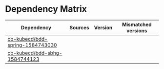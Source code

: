 # Dependency Matrix

Dependency | Sources | Version | Mismatched versions
---------- | ------- | ------- | -------------------
[cb-kubecd/bdd-spring-1584743030](https://github.com/cb-kubecd/bdd-spring-1584743030.git) |  | []() | 
[cb-kubecd/bdd-sbhg-1584744123](https://github.com/cb-kubecd/bdd-sbhg-1584744123.git) |  | []() | 
